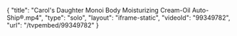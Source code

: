 {
    "title": "Carol's Daughter Monoi Body Moisturizing Cream-Oil Auto-Ship&reg;.mp4",
    "type": "solo",
    "layout": "iframe-static",
    "videoId": "99349782",
    "url": "\/tvpembed\/99349782"
}